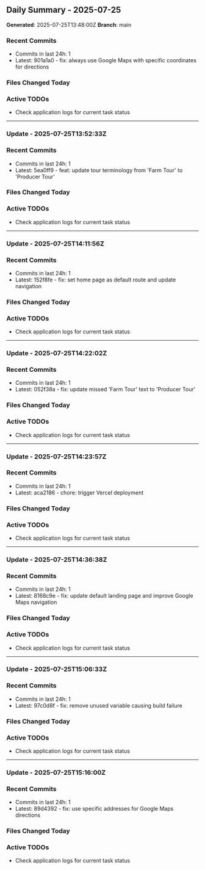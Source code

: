 ## Daily Summary - 2025-07-25

**Generated**: 2025-07-25T13:48:00Z
**Branch**: main


### Recent Commits
- Commits in last 24h: 1
- Latest: 901a1a0 - fix: always use Google Maps with specific coordinates for directions

### Files Changed Today

### Active TODOs
- Check application logs for current task status


---

### Update - 2025-07-25T13:52:33Z

### Recent Commits
- Commits in last 24h: 1
- Latest: 5ea0ff9 - feat: update tour terminology from 'Farm Tour' to 'Producer Tour'

### Files Changed Today

### Active TODOs
- Check application logs for current task status


---

### Update - 2025-07-25T14:11:56Z

### Recent Commits
- Commits in last 24h: 1
- Latest: 152f8fe - fix: set home page as default route and update navigation

### Files Changed Today

### Active TODOs
- Check application logs for current task status


---

### Update - 2025-07-25T14:22:02Z

### Recent Commits
- Commits in last 24h: 1
- Latest: 052f38a - fix: update missed 'Farm Tour' text to 'Producer Tour'

### Files Changed Today

### Active TODOs
- Check application logs for current task status


---

### Update - 2025-07-25T14:23:57Z

### Recent Commits
- Commits in last 24h: 1
- Latest: aca2186 - chore: trigger Vercel deployment

### Files Changed Today

### Active TODOs
- Check application logs for current task status


---

### Update - 2025-07-25T14:36:38Z

### Recent Commits
- Commits in last 24h: 1
- Latest: 8168c9e - fix: update default landing page and improve Google Maps navigation

### Files Changed Today

### Active TODOs
- Check application logs for current task status


---

### Update - 2025-07-25T15:06:33Z

### Recent Commits
- Commits in last 24h: 1
- Latest: 97c0d8f - fix: remove unused variable causing build failure

### Files Changed Today

### Active TODOs
- Check application logs for current task status


---

### Update - 2025-07-25T15:16:00Z

### Recent Commits
- Commits in last 24h: 1
- Latest: 89d4392 - fix: use specific addresses for Google Maps directions

### Files Changed Today

### Active TODOs
- Check application logs for current task status

